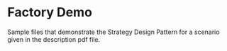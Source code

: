 # Factory Demo
Sample files that demonstrate the Strategy Design Pattern for a scenario given in the description pdf file.
